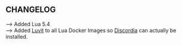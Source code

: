 ## CHANGELOG

⟶ Added Lua 5.4<br>
⟶ Added [Luvit](https://luvit.io/) to all Lua Docker Images so [Discordia](https://github.com/SinisterRectus/Discordia) can actually be installed.
